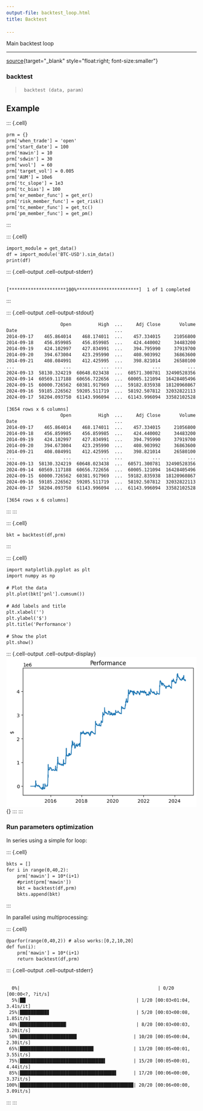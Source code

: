 ```yaml
---
output-file: backtest_loop.html
title: Backtest

---
```




<!-- WARNING: THIS FILE WAS AUTOGENERATED! DO NOT EDIT! -->

Main backtest loop

---

[source](https://github.com/silvaac/backtest_sample/blob/main/backtest_sample/backtest_loop.py#L13){target="_blank" style="float:right; font-size:smaller"}

### backtest

>      backtest (data, param)


## Example

::: {.cell}
``` {.python .cell-code}
prm = {}
prm['when_trade'] = 'open'
prm['start_date'] = 100
prm['mawin'] = 10
prm['sdwin'] = 30
prm['wvol']  = 60
prm['target_vol'] = 0.005
prm['AUM'] = 10e6
prm['tc_slope'] = 1e3
prm['tc_bias'] = 100
prm['er_member_func'] = get_er()
prm['risk_member_func'] = get_risk()
prm['tc_member_func'] = get_tc()
prm['pm_member_func'] = get_pm()
```
:::


::: {.cell}
``` {.python .cell-code}
import_module = get_data()
df = import_module('BTC-USD').sim_data()
print(df)
```

::: {.cell-output .cell-output-stderr}
```

[*********************100%***********************]  1 of 1 completed
```
:::

::: {.cell-output .cell-output-stdout}
```
                    Open          High  ...     Adj Close       Volume
Date                                    ...                           
2014-09-17    465.864014    468.174011  ...    457.334015     21056800
2014-09-18    456.859985    456.859985  ...    424.440002     34483200
2014-09-19    424.102997    427.834991  ...    394.795990     37919700
2014-09-20    394.673004    423.295990  ...    408.903992     36863600
2014-09-21    408.084991    412.425995  ...    398.821014     26580100
...                  ...           ...  ...           ...          ...
2024-09-13  58130.324219  60648.023438  ...  60571.300781  32490528356
2024-09-14  60569.117188  60656.722656  ...  60005.121094  16428405496
2024-09-15  60000.726562  60381.917969  ...  59182.835938  18120960867
2024-09-16  59185.226562  59205.511719  ...  58192.507812  32032822113
2024-09-17  58204.093750  61143.996094  ...  61143.996094  33582102528

[3654 rows x 6 columns]
                    Open          High  ...     Adj Close       Volume
Date                                    ...                           
2014-09-17    465.864014    468.174011  ...    457.334015     21056800
2014-09-18    456.859985    456.859985  ...    424.440002     34483200
2014-09-19    424.102997    427.834991  ...    394.795990     37919700
2014-09-20    394.673004    423.295990  ...    408.903992     36863600
2014-09-21    408.084991    412.425995  ...    398.821014     26580100
...                  ...           ...  ...           ...          ...
2024-09-13  58130.324219  60648.023438  ...  60571.300781  32490528356
2024-09-14  60569.117188  60656.722656  ...  60005.121094  16428405496
2024-09-15  60000.726562  60381.917969  ...  59182.835938  18120960867
2024-09-16  59185.226562  59205.511719  ...  58192.507812  32032822113
2024-09-17  58204.093750  61143.996094  ...  61143.996094  33582102528

[3654 rows x 6 columns]
```
:::
:::


::: {.cell}
``` {.python .cell-code}
bkt = backtest(df,prm)
```
:::


::: {.cell}
``` {.python .cell-code}
import matplotlib.pyplot as plt
import numpy as np

# Plot the data
plt.plot(bkt['pnl'].cumsum())

# Add labels and title
plt.xlabel('')
plt.ylabel('$')
plt.title('Performance')

# Show the plot
plt.show()
```

::: {.cell-output .cell-output-display}
![](backtest_loop_files/figure-html/cell-6-output-1.png){}
:::
:::


### Run parameters optimization

In series using a simple for loop:

::: {.cell}
``` {.python .cell-code}
bkts = []
for i in range(0,40,2):
    prm['mawin'] = 10*(i+1)
    #print(prm['mawin'])
    bkt = backtest(df,prm)
    bkts.append(bkt)
```
:::


In parallel using multiprocessing:

::: {.cell}
``` {.python .cell-code}
@parfor(range(0,40,2)) # also works:[0,2,10,20]
def fun(i):
    prm['mawin'] = 10*(i+1)
    return backtest(df,prm)
```

::: {.cell-output .cell-output-stderr}
```

  0%|                                                   | 0/20 [00:00<?, ?it/s]
  5%|██▏                                        | 1/20 [00:03<01:04,  3.41s/it]
 25%|██████████▊                                | 5/20 [00:03<00:08,  1.85it/s]
 40%|█████████████████▏                         | 8/20 [00:03<00:03,  3.20it/s]
 50%|█████████████████████                     | 10/20 [00:05<00:04,  2.30it/s]
 65%|███████████████████████████▎              | 13/20 [00:05<00:01,  3.55it/s]
 75%|███████████████████████████████▌          | 15/20 [00:05<00:01,  4.44it/s]
 85%|███████████████████████████████████▋      | 17/20 [00:06<00:00,  3.37it/s]
100%|██████████████████████████████████████████| 20/20 [00:06<00:00,  3.09it/s]
```
:::
:::


